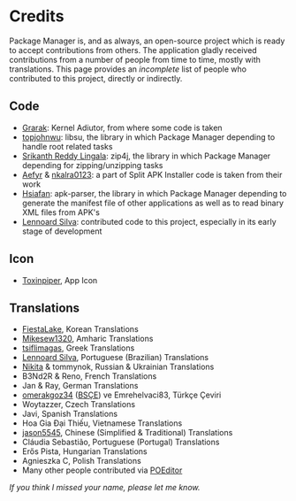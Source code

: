 # Credits
Package Manager is, and as always, an open-source project which is ready to accept contributions from others. The application gladly received contributions from a number of people from time to time, mostly with translations. This page provides an <i>incomplete</i> list of people who contributed to this project, directly or indirectly.

## Code
* [Grarak](https://github.com/Grarak/): Kernel Adiutor, from where some code is taken
* [topjohnwu](https://github.com/topjohnwu): libsu, the library in which Package Manager depending to handle root related tasks
* [Srikanth Reddy Lingala](https://github.com/srikanth-lingala): zip4j, the library in which Package Manager depending for zipping/unzipping tasks
* [Aefyr](https://github.com/Aefyr/) & [nkalra0123](https://github.com/nkalra0123/): a part of Split APK Installer code is taken from their work
* [Hsiafan](https://github.com/hsiafan/): apk-parser, the library in which Package Manager depending to generate the manifest file of other applications as well as to read binary XML files from APK's
* [Lennoard Silva](https://github.com/Lennoard): contributed code to this project, especially in its early stage of development

## Icon
* [Toxinpiper](https://t.me/toxinpiper), App Icon

## Translations
* [FiestaLake](https://github.com/FiestaLake), Korean Translations
* [Mikesew1320](https://github.com/Mikesew1320), Amharic Translations
* [tsiflimagas](https://github.com/tsiflimagas), Greek Translations
* [Lennoard Silva](https://github.com/Lennoard), Portuguese (Brazilian) Translations
* [Nikita](https://t.me/MONSTER_PC) & tommynok, Russian & Ukrainian Translations
* B3Nd2R & Reno, French Translations
* Jan & Ray, German Translations
* [omerakgoz34](https://github.com/omerakgoz34) ([BSÇE](https://bluesoulceviriekibi.net)) ve Emrehelvaci83, Türkçe Çeviri
* Woytazzer, Czech Translations
* Javi, Spanish Translations
* Hoa Gia Đại Thiếu, Vietnamese Translations
* [jason5545](https://github.com/jason5545), Chinese (Simplified & Traditional) Translations
* Cláudia Sebastião, Portuguese (Portugal) Translations
* Erős Pista, Hungarian Translations
* Agnieszka C, Polish Translations
* Many other people contributed via [POEditor](https://poeditor.com/join/project?hash=0CitpyI1Oc)

_If you think I missed your name, please let me know._